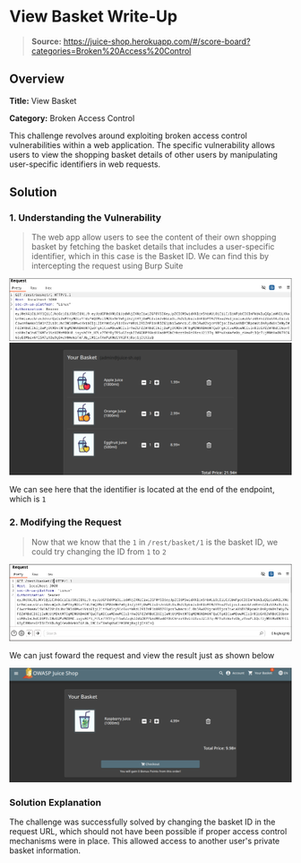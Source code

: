 # View Basket Write-Up
> **Source:** https://juice-shop.herokuapp.com/#/score-board?categories=Broken%20Access%20Control

## Overview

**Title:** View Basket

**Category:** Broken Access Control

This challenge revolves around exploiting broken access control vulnerabilities within a web application. The specific vulnerability allows users to view the shopping basket details of other users by manipulating user-specific identifiers in web requests.

## Solution

### 1. Understanding the Vulnerability
> The web app allow users to see the content of their own shopping basket by fetching the basket details that includes a user-specific identifier, which in this case is the Basket ID. We can find this by intercepting the request using Burp Suite

![alt text](./assets/View-Basket/20250911_11h10m51s_grim.png) 
![alt text](./assets/View-Basket/20250911_11h13m31s_grim.png) 

We can see here that the identifier is located at the end of the endpoint, which is `1`

### 2. Modifying the Request
> Now that we know that the `1` in `/rest/basket/1` is the basket ID, we could try changing the ID from `1` to `2`

![alt text](./assets/View-Basket/20250911_11h14m10s_grim.png) 

We can just foward the request and view the result just as shown below

![alt text](./assets/View-Basket/20250911_11h14m29s_grim.png)

### Solution Explanation
The challenge was successfully solved by changing the basket ID in the request URL, which should not have been possible if proper access control mechanisms were in place. This allowed access to another user's private basket information.

